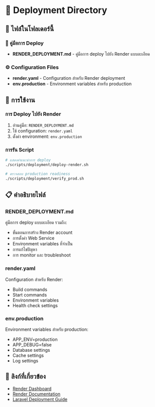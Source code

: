 # 🚀 Deployment Directory

## 📁 ไฟล์ในโฟลเดอร์นี้

### 📖 คู่มือการ Deploy
- **RENDER_DEPLOYMENT.md** - คู่มือการ deploy ไปยัง Render แบบละเอียด

### ⚙️ Configuration Files
- **render.yaml** - Configuration สำหรับ Render deployment
- **env.production** - Environment variables สำหรับ production

## 🎯 การใช้งาน

### การ Deploy ไปยัง Render
1. อ่านคู่มือ: `RENDER_DEPLOYMENT.md`
2. ใช้ configuration: `render.yaml`
3. ตั้งค่า environment: `env.production`

### การรัน Script
```bash
# แสดงคำแนะนำการ deploy
./scripts/deployment/deploy-render.sh

# ตรวจสอบ production readiness
./scripts/deployment/verify_prod.sh
```

## 📋 คำอธิบายไฟล์

### RENDER_DEPLOYMENT.md
คู่มือการ deploy แบบละเอียด รวมถึง:
- ขั้นตอนการสร้าง Render account
- การตั้งค่า Web Service
- Environment variables ที่จำเป็น
- การแก้ไขปัญหา
- การ monitor และ troubleshoot

### render.yaml
Configuration สำหรับ Render:
- Build commands
- Start commands
- Environment variables
- Health check settings

### env.production
Environment variables สำหรับ production:
- APP_ENV=production
- APP_DEBUG=false
- Database settings
- Cache settings
- Log settings

## 🔗 ลิงก์ที่เกี่ยวข้อง
- [Render Dashboard](https://dashboard.render.com)
- [Render Documentation](https://render.com/docs)
- [Laravel Deployment Guide](https://laravel.com/docs/deployment)
